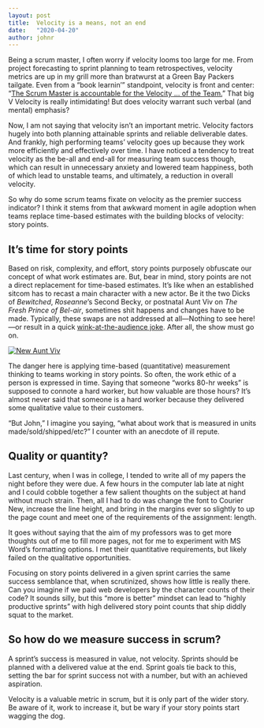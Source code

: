 ```yaml
---
layout: post
title:  Velocity is a means, not an end
date:   "2020-04-20"
author: johnr
---
```


Being a scrum master, I often worry if velocity looms too large for me. From project forecasting to sprint planning to team retrospectives, velocity metrics are up in my grill more than bratwurst at a Green Bay Packers tailgate. Even from a “book learnin’” standpoint, velocity is front and center: “[The Scrum Master is accountable for the Velocity ... of the Team.](https://www.google.com/url?q=https://www.scruminc.com/scrum-master/&sa=D&ust=1587399635486000&usg=AFQjCNF42myQw1FhTlaBorVJdBQY9J0qSA)” That big V Velocity is really intimidating! But does velocity warrant such verbal (and mental) emphasis?

Now, I am not saying that velocity isn’t an important metric. Velocity factors hugely into both planning attainable sprints and reliable deliverable dates. And frankly, high performing teams’ velocity goes up because they work more efficiently and effectively over time.  I have noticed a tendency to treat velocity as the be-all and end-all for measuring team success though, which can result in unnecessary anxiety and lowered team happiness, both of which lead to unstable teams, and ultimately, a reduction in overall velocity.

So why do some scrum teams fixate on velocity as the premier success indicator? I think it stems from that awkward moment in agile adoption when teams replace time-based estimates with the building blocks of velocity: story points.

## It’s time for story points
Based on risk, complexity, and effort, story points purposely obfuscate our concept of what work estimates are. But, bear in mind, story points are not a direct replacement for time-based estimates. It’s like when an established sitcom has to recast a main character with a new actor. Be it the two Dicks of _Bewitched_, _Roseanne_’s Second Becky, or postnatal Aunt Viv on _The Fresh Prince of Bel-air_, sometimes shit happens and changes have to be made. Typically, these swaps are not addressed at all&mdash;Nothing to see here!&mdash;or result in a quick [wink-at-the-audience joke](https://youtu.be/_NrsaTwx3OA?t=76). After all, the show must go on.

[![New Aunt Viv](http://img.youtube.com/vi/_NrsaTwx3OA/0.jpg)](http://www.youtube.com/watch?v=_NrsaTwx3OA?t=76 "New Aunt Viv")

The danger here is applying time-based (quantitative) measurement thinking to teams working in story points. So often, the work ethic of a person is expressed in time. Saying that someone “works 80-hr weeks” is supposed to connote a hard worker, but how valuable are those hours? It’s almost never said that someone is a hard worker because they delivered some qualitative value to their customers.

“But John,” I imagine you saying, “what about work that is measured in units made/sold/shipped/etc?” I counter with an anecdote of ill repute.

## Quality or quantity?
Last century, when I was in college, I tended to write all of my papers the night before they were due. A few hours in the computer lab late at night and I could cobble together a few salient thoughts on the subject at hand without much strain. Then, all I had to do was change the font to Courier New, increase the line height, and bring in the margins ever so slightly to up the page count and meet one of the requirements of the assignment: length.

It goes without saying that the aim of my professors was to get more thoughts out of me to fill more pages, not for me to experiment with MS Word’s formatting options. I met their quantitative requirements, but likely failed on the qualitative opportunities.

Focusing on story points delivered in a given sprint carries the same success semblance that, when scrutinized, shows how little is really there. Can you imagine if we paid web developers by the character counts of their code? It sounds silly, but this “more is better” mindset can lead to “highly productive sprints” with high delivered story point counts that ship diddly squat to the market.

## So how do we measure success in scrum?
A sprint’s success is measured in value, not velocity. Sprints should be planned with a delivered value at the end. Sprint goals tie back to this, setting the bar for sprint success not with a number, but with an achieved aspiration.

Velocity is a valuable metric in scrum, but it is only part of the wider story. Be aware of it, work to increase it, but be wary if your story points start wagging the dog.
